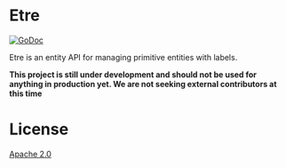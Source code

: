 # Etre

[![GoDoc](https://godoc.org/github.com/square/etre?status.svg)](https://godoc.org/github.com/square/etre)

Etre is an entity API for managing primitive entities with labels.

**This project is still under development and should not be used for anything in production yet. We are not seeking external contributors at this time**

# License

[Apache 2.0](http://www.apache.org/licenses/LICENSE-2.0)

